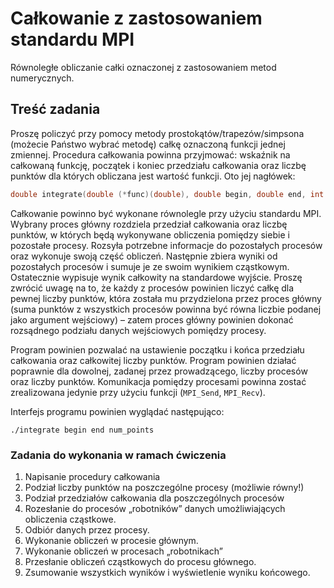 # Całkowanie z zastosowaniem standardu MPI

Równoległe obliczanie całki oznaczonej z zastosowaniem metod numerycznych.

## Treść zadania

Proszę policzyć przy pomocy metody prostokątów/trapezów/simpsona (możecie Państwo wybrać metodę) całkę oznaczoną funkcji jednej zmiennej. Procedura całkowania powinna przyjmować: wskaźnik na całkowaną funkcję, początek i koniec przedziału całkowania oraz liczbę punktów dla których obliczana jest wartość funkcji. Oto jej nagłówek:

```c
double integrate(double (*func)(double), double begin, double end, int num_points);
```

Całkowanie powinno być wykonane równolegle przy użyciu standardu MPI. Wybrany proces główny rozdziela przedział całkowania oraz liczbę punktów, w których będą wykonywane obliczenia pomiędzy siebie i pozostałe procesy. Rozsyła potrzebne informacje do pozostałych procesów oraz wykonuje swoją część obliczeń. Następnie zbiera wyniki od pozostałych procesów i sumuje je ze swoim wynikiem cząstkowym. Ostatecznie wypisuje wynik całkowity na standardowe wyjście. Proszę zwrócić uwagę na to, że każdy z procesów powinien liczyć całkę dla pewnej liczby punktów, która została mu przydzielona przez proces główny (suma punktów z wszystkich procesów powinna być równa liczbie podanej jako argument wejściowy) – zatem proces główny powinien dokonać rozsądnego podziału danych wejściowych pomiędzy procesy.

Program powinien pozwalać na ustawienie początku i końca przedziału całkowania oraz całkowitej liczby punktów. Program powinien działać poprawnie dla dowolnej, zadanej przez prowadzącego, liczby procesów oraz liczby punktów. Komunikacja pomiędzy procesami powinna zostać zrealizowana jedynie przy użyciu funkcji (`MPI_Send`, `MPI_Recv`).

Interfejs programu powinien wyglądać następująco:

`./integrate begin end num_points`

### Zadania do wykonania w ramach ćwiczenia

1. Napisanie procedury całkowania
2. Podział liczby punktów na poszczególne procesy (możliwie równy!)
3. Podział przedziałów całkowania dla poszczególnych procesów
4. Rozesłanie do procesów „robotników” danych umożliwiających obliczenia cząstkowe.
5. Odbiór danych przez procesy.
6. Wykonanie obliczeń w procesie głównym.
7. Wykonanie obliczeń w procesach „robotnikach”
8. Przesłanie obliczeń cząstkowych do procesu głównego.
9. Zsumowanie wszystkich wyników i wyświetlenie wyniku końcowego.
